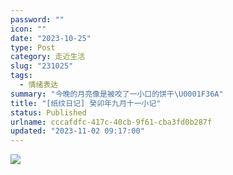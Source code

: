 ```yaml
---
password: ""
icon: ""
date: "2023-10-25"
type: Post
category: 走近生活
slug: "231025"
tags:
  - 情绪表达
summary: "今晚的月亮像是被咬了一小口的饼干\U0001F36A"
title: "[纸纹日记] 癸卯年九月十一小记"
status: Published
urlname: cccafdfc-417c-40cb-9f61-cba3fd0b287f
updated: "2023-11-02 09:17:00"
---
```


![](https://bu.dusays.com/2023/10/25/653914daaceb3.jpg)
